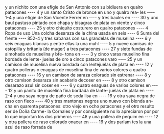 y un nichito con una efigie de San Antonio con su
bidiuera en qualro patacones ---- 4
y un santo Cristo de bronce en uno y qualro rea-
les ---- 1-4
y una efigie de San Vicente Ferrer en ----
y tres baules en ---- 30
y uno baul pastuso pintado con chapa y bisagras
de plata en viente y cinco patacones ---- 25
y otro chiquito costurero en qualro patacones ---- 4
Ropa de uso
Una colcha desaraza de la china usada en seis ---- 6
Suma del frente ---- 852-4
y tres sabanas con sus grandelas de muselina ---- 6
y seis enaguas blancas y entre ellas la una muhl ---- 5
y nueve camisas de estopilla y britania (de muger)
a tres patacones ---- 27
y siete fundas de almohada de muselina y bfe-
tona en ---- 3
y cinco varas muselino fina bordada de lente-
juelas de oro a cinco patacones varo ---- 25
y un camison de muselina nueva bordada con
lentejuelas de plata en ---- 12
y quatro polleras o enaguas de muselina fina de
varios colores a quatro patacones ---- 16
y un camison de saraza colorado sin estrenar ---- 8
y otro camison desaraza sin acabarlo decoser en ---- 8
y otro camison desarazo azul sin coser en ---- 6
y quatro enaguas de varios colores en ---- 12
y un panito de muselina fina bordada de lante-
juelas de plata en ---- 2-4
y una saya negra de paño de seda lisa en ---- 16
y otra saya negra de raso con fleco ---- 40
y tres mantones negros uno nuevo con blonda an-
cha en quarenta patacones: otro viejo en ocho
patacones y el otro resulto ser de Doña Carme-
la Cornales y por consiguiente no lo apreciaron por
por lo que importan los dos primeros ---- 48
y una pollera de pequim en ---- 12
y otra pollera de raso colorado onacar en ---- 16
y dos parlam tes la una azul de raso forrada de